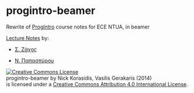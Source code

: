 progintro-beamer
================

Rewrite of [ProgIntro](http://courses.softlab.ntua.gr/progintro/) course notes for ECE NTUA, in beamer

[Lecture Notes](http://courses.softlab.ntua.gr/progintro/slides-20131206.pdf) by:

* [Σ. Ζάχος](http://www.corelab.ntua.gr/~zachos/)

* [Ν. Παπασπύρου](http://www.softlab.ntua.gr/~nickie/)

<a rel="license" href="http://creativecommons.org/licenses/by/4.0/deed.en_US"><img alt="Creative Commons License" style="border-width:0" src="http://i.creativecommons.org/l/by/4.0/88x31.png" /></a><br /><span xmlns:dct="http://purl.org/dc/terms/" href="http://purl.org/dc/dcmitype/Text" property="dct:title" rel="dct:type">progintro-beamer</span> by <span xmlns:cc="http://creativecommons.org/ns#" property="cc:attributionName">Nick Korasidis, Vasilis Gerakaris</span> (2014) <br/>is licensed under a <a rel="license" href="http://creativecommons.org/licenses/by/4.0/deed.en_US">Creative Commons Attribution 4.0 International License</a>.
